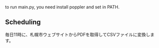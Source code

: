 to run main.py, you need install poppler and set in PATH.

## Scheduling
毎日11時に、札幌市ウェブサイトからPDFを取得してCSVファイルに変換します。